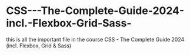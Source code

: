 # CSS---The-Complete-Guide-2024-incl.-Flexbox-Grid-Sass-
this is all the important file in the course CSS - The Complete Guide 2024 (incl. Flexbox, Grid &amp; Sass)
